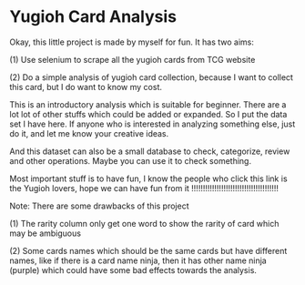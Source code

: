 # Yugioh Card Analysis

Okay, this little project is made by myself for fun. It has two aims:

(1) Use selenium to scrape all the yugioh cards from TCG website

(2) Do a simple analysis of yugioh card collection, because I want to collect this card, but I do want to know my cost.

This is an introductory analysis which is suitable for beginner. There are a lot lot of other stuffs which could be added or expanded. So I put the data set I have here. If anyone who is interested in analyzing something else,
just do it, and let me know your creative ideas. 

And this dataset can also be a small database to check, categorize, review and other operations. Maybe you can use it to check something.

Most important stuff is to have fun, I know the people who click this link is the Yugioh lovers, hope we can have fun from it !!!!!!!!!!!!!!!!!!!!!!!!!!!!!!!!!!!!!!

Note: There are some drawbacks of this project

(1) The rarity column only get one word to show the rarity of card which may be ambiguous

(2) Some cards names which should be the same cards but have different names, like if there is a card name ninja, then it has other name ninja (purple) which could have some bad effects towards the analysis.
